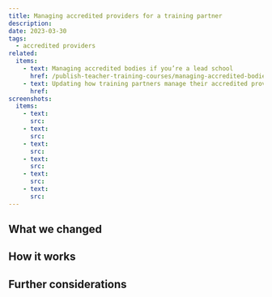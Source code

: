 ```yaml
---
title: Managing accredited providers for a training partner
description:
date: 2023-03-30
tags:
  - accredited providers
related:
  items:
    - text: Managing accredited bodies if you’re a lead school
      href: /publish-teacher-training-courses/managing-accredited-bodies-if-youre-a-lead-school/
    - text: Updating how training partners manage their accredited providers
      href:
screenshots:
  items:
    - text:
      src:
    - text:
      src:
    - text:
      src:
    - text:
      src:
    - text:
      src:
    - text:
      src:
---
```


## What we changed

## How it works

## Further considerations
